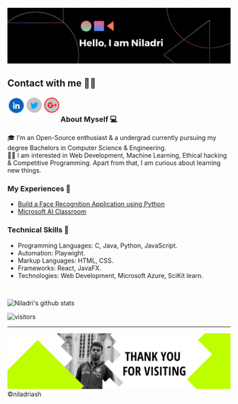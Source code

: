 ![banner](assets/banner.png)
## Contact with me 📱📞
<a herf="goto:https://www.linkedin.com/in/niladri-ash/">
<img align="left" width="40px" src="./assets/linkedin.png"/>
</a>
<a herf="https://twitter.com/NiladriAsh">
<img align="left" width="40px" src="./assets/twitter.png"/>
</a>
<a href="mailto:niladriash2001@gmail.com">
  <img align="left" width="40px" src="./assets/gmail.png" />
</a>
</br>


### About Myself 💻
🎓 I’m an Open-Source enthusiast & a undergrad currently pursuing my degree Bachelors in Computer Science & Engineering. </br>
👨‍💻  I am interested in Web Development, Machine Learning, Ethical hacking & Competitive Programming. Apart from that, I am curious about learning new things. </br>

### My Experiences 🙌
- [Build a Face Recognition Application using Python](https://www.guvi.in/verify-certificate?id=82eY188r3Kj98U619x)
- [Microsoft AI Classroom](blank)
### Technical Skills 📖
- Programming Languages: C, Java, Python, JavaScript.
- Automation: Playwight.
- Markup Languages: HTML, CSS.
- Frameworks: React, JavaFX.
- Technologies: Web Development, Microsoft Azure, SciKit learn.
</br>

![Niladri's github stats](https://github-readme-stats.vercel.app/api?username=niladriash&show_icons=true&hide_border=true&theme=radical)
</br>

![visitors](https://visitor-badge.laobi.icu/badge?page_id=niladriash.niladriash)
</br>
****

![footer](./assets/footer.png)
©niladriash
